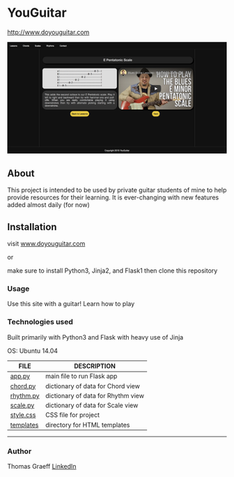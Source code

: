 # YouGuitar

http://www.doyouguitar.com

![YouGuitar screenshot](https://github.com/graefft/YouGuitar/blob/master/web_flask/static/images/YouGuitar_SS.png)

## About
This project is intended to be used by private guitar students of mine 
to help provide resources for their learning. It is ever-changing with 
new features added almost daily (for now)

## Installation
visit www.doyouguitar.com

or 

make sure to install Python3, Jinja2, and Flask1
then clone this repository


### Usage
Use this site with a guitar! Learn how to play


### Technologies used
Built primarily with Python3 and Flask with heavy use of Jinja

OS: Ubuntu 14.04

FILE | DESCRIPTION
----|----
[app.py](web_flask/app.py) | main file to run Flask app
[chord.py](web_flask/chord.py) | dictionary of data for Chord view
[rhythm.py](web_flask/rhythm.py) | dictionary of data for Rhythm view
[scale.py](web_flask/scale.py) | dictionary of data for Scale view
[style.css](web_flask/static/style.css) | CSS file for project
[templates](web_flask/templates/) | directory for HTML templates

-------------------------

### Author
Thomas Graeff
[LinkedIn](https://www.linkedin.com/in/thomas-graeff-b3ab4380/)
